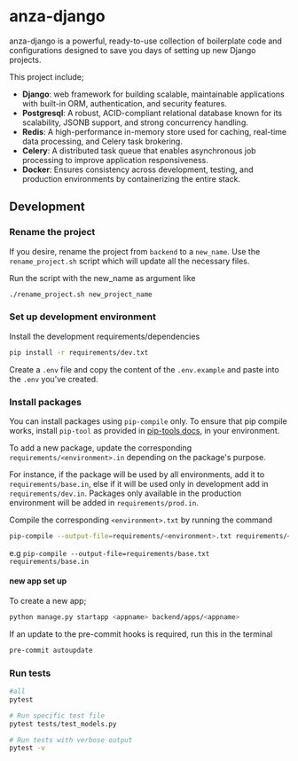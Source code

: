 # anza-django
anza-django is a powerful, ready-to-use collection of boilerplate code and configurations designed to save you days of setting up new Django projects.

This project include;
 - **Django**: web framework for building scalable, maintainable applications with built-in ORM, authentication, and security features.
 - **Postgresql**: A robust, ACID-compliant relational database known for its scalability, JSONB support, and strong concurrency handling.
 - **Redis**: A high-performance in-memory store used for caching, real-time data processing, and Celery task brokering.
 - **Celery**: A distributed task queue that enables asynchronous job processing to improve application responsiveness.
 - **Docker**: Ensures consistency across development, testing, and production environments by containerizing the entire stack.

## Development


### Rename the project
If you desire, rename the project from `backend` to a `new_name`.
Use the `rename_project.sh` script which will update all the necessary files.

Run the script with the new_name as argument like

```sh
./rename_project.sh new_project_name
```

### Set up development environment
Install the development requirements/dependencies

```sh
pip install -r requirements/dev.txt
```

Create a `.env` file and copy the content of the `.env.example` and paste into the `.env` you've created.


### Install packages
You can install packages using `pip-compile` only. To ensure that pip compile works, install `pip-tool` as provided in [pip-tools docs](https://pypi.org/project/pip-tools/), in your environment.

To add a new package, update the corresponding `requirements/<environment>.in` depending on the package's purpose.

For instance, if the package will be used by all environments, add it to `requirements/base.in`, else if it will be used only in development add in `requirements/dev.in`. Packages only available in the production environment will be added in `requirements/prod.in`.

Compile the corresponding `<environment>.txt` by running the command

```sh
pip-compile --output-file=requirements/<environment>.txt requirements/<environment>.in
```

e.g `pip-compile --output-file=requirements/base.txt requirements/base.in`


#### new app set up

To create a new app;

```sh
python manage.py startapp <appname> backend/apps/<appname>
```

If an update to the pre-commit hooks is required, run this in the terminal

```sh
pre-commit autoupdate
```


### Run tests
```sh
#all
pytest

# Run specific test file
pytest tests/test_models.py

# Run tests with verbose output
pytest -v
```